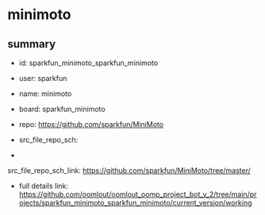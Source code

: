 # minimoto
 
## summary 
* id: sparkfun_minimoto_sparkfun_minimoto
* user: sparkfun
* name: minimoto
* board: sparkfun_minimoto
* repo: https://github.com/sparkfun/MiniMoto



* src_file_repo_sch: 
*
 src_file_repo_sch_link: https://github.com/sparkfun/MiniMoto/tree/master/
* full details link: https://github.com/oomlout/oomlout_oomp_project_bot_v_2/tree/main/projects/sparkfun_minimoto_sparkfun_minimoto/current_version/working  






